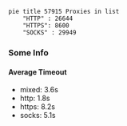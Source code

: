 
```mermaid
pie title 57915 Proxies in list
    "HTTP" : 26644
    "HTTPS": 8600
    "SOCKS" : 29949
```

### Some Info
#### Average Timeout

- mixed: 3.6s
- http: 1.8s
- https: 8.2s
- socks: 5.1s